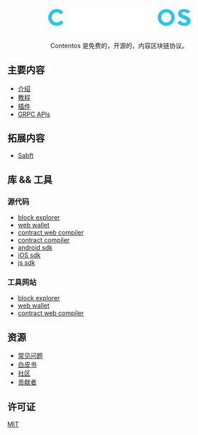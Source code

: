 <h2 align="center">
    <a href="https://contentos.io">
    <img alt="contentos" src="../_media/bigname.png">
    </a>
</h2>

<p align="center">
    Contentos 是免费的，开源的，内容区块链协议。
</p>


## 主要内容

- [介绍](/zh-cn/overview.md)
- [教程](/zh-cn/tutorial/)
- [插件](/zh-cn/plugins.md)
- [GRPC APIs](/zh-cn/apis.md)

## 拓展内容

- [Sabft](/zh-cn/sabft.md)

## 库 && 工具

### 源代码

- [block explorer](https://github.com/coschain/block-explorer)
- [web wallet](https://github.com/coschain/cos-web-toolkit)
- [contract web compiler](https://github.com/coschain/WebAssemblyStudio)
- [contract compiler](https://github.com/coschain/wasm-compiler)
- [android sdk](https://github.com/coschain/cos-android-sdk)
- [iOS sdk](https://github.com/coschain/cos-ios-sdk)
- [js sdk](https://github.com/coschain/cos-sdk-grpc-js)

### 工具网站

- [block explorer](http://explorer.contentos.io/)
- [web wallet](https://testwallet.contentos.io)
- [contract web compiler](http://studio.contentos.io)

## 资源

- [常见问题](/zh-cn/questions/)
- [白皮书](https://www.contentos.io/subject/home/pdfs/white_paper_zh.pdf)
- [社区](https://forum.contentos.io)
- [贡献者](/zh-cn/contributors)


## 许可证

[MIT](LICENSE)